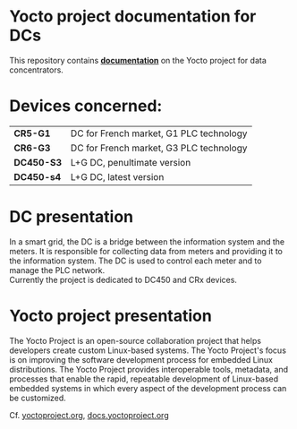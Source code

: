 # Yocto project documentation for DCs

This repository contains **[documentation](/index.md)** on the Yocto project for data concentrators.

# Devices concerned:
|                       |                                             |
|-----------------------|---------------------------------------------|
|**CR5-G1**             | DC for French market, G1 PLC technology     |
|**CR6-G3**             | DC for French market, G3 PLC technology     |
|**DC450-S3**           | L+G DC, penultimate version                 |
|**DC450-s4**           | L+G DC, latest version                      |

# DC presentation
In a smart grid, the DC is a bridge between the information system and the meters.
It is responsible for collecting data from meters and providing it to the information system.
The DC is used to control each meter and to manage the PLC network.\
Currently the project is dedicated to DC450 and CRx devices.

# Yocto project presentation
The Yocto Project is an open-source collaboration project that helps developers create custom Linux-based systems.
The Yocto Project's focus is on improving the software development process for embedded Linux distributions.
The Yocto Project provides interoperable tools, metadata, and processes that enable the rapid, repeatable development of Linux-based embedded systems in which every aspect of the development process can be customized.

Cf. [yoctoproject.org](https://www.yoctoproject.org), [docs.yoctoproject.org](https://docs.yoctoproject.org)